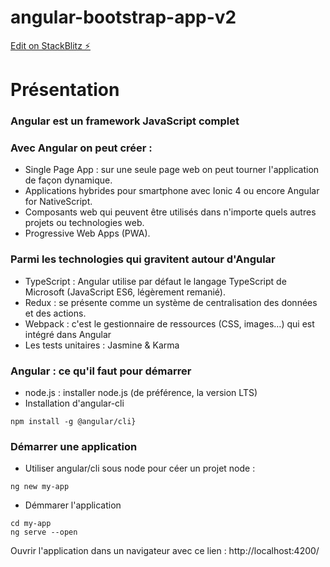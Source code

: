 # angular-bootstrap-app-v2

[Edit on StackBlitz ⚡️](https://stackblitz.com/edit/angular-bootstrap-app-v2)

# Présentation

### Angular est un framework JavaScript complet

### Avec Angular on peut créer :

- Single Page App : sur une seule page web on peut tourner l'application de façon dynamique.
- Applications hybrides pour smartphone avec Ionic 4 ou encore Angular for NativeScript.
- Composants web qui peuvent être utilisés dans n'importe quels autres projets ou technologies web.
- Progressive Web Apps (PWA).

### Parmi les technologies qui gravitent autour d'Angular

- TypeScript : Angular utilise par défaut le langage TypeScript de Microsoft (JavaScript ES6, légèrement remanié).
- Redux : se présente comme un système de centralisation des données et des actions.
- Webpack : c'est le gestionnaire de ressources (CSS, images…) qui est intégré dans Angular
- Les tests unitaires : Jasmine & Karma

###  Angular : ce qu'il faut pour démarrer
- node.js : installer node.js (de préférence, la version LTS)
- Installation d'angular-cli
```
npm install -g @angular/cli}
```

###  Démarrer une application
- Utiliser angular/cli sous node pour céer un projet node :
```
ng new my-app
```
- Démmarer l'application 
```
cd my-app
ng serve --open
```
Ouvrir l'application dans un navigateur avec ce lien : http://localhost:4200/